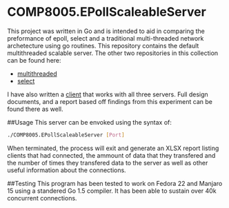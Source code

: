# COMP8005.EPollScaleableServer
This project was written in Go and is intended to aid in comparing the preformance of epoll, select and a traditional multi-threaded network archetecture using go routines. This repository contains the default multithreaded scalable server. The other two repositories in this collection can be found here:
* [multithreaded](https://github.com/mvouve/COMP8005.ScalableServer)
* [select](https://github.com/mvouve/COMP8005.SelectScalableServer)

I have also written a [client](https://github.com/mvouve/COMP8005.ScalableServerClient) that works with all three servers. Full design documents, and a report based off findings from this experiment can be found there as well.

##Usage
This server can be envoked using the syntax of:
```bash
./COMP8005.EPollScaleableServer [Port]
```

When terminated, the process will exit and generate an XLSX report listing clients that had connected, the ammount of data that they transfered and the number of times they transfered data to the server as well as other useful information about the connections.

##Testing
This program has been tested to work on Fedora 22 and Manjaro 15 using a standered Go 1.5 compiler. It has been able to sustain over 40k concurrent connections.
